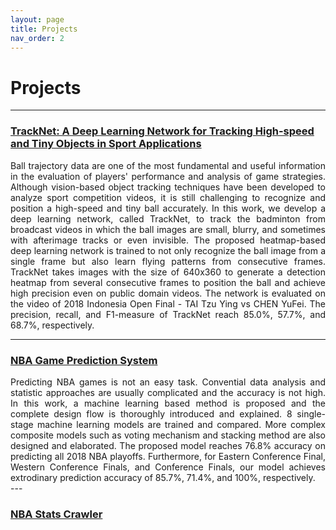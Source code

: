 ```yaml
---
layout: page
title: Projects
nav_order: 2
---
```


# Projects

---

<h3><a href="https://inoliao.github.io/CoachAI/" target="_blank">TrackNet: A Deep Learning Network for Tracking High-speed and Tiny Objects in Sport Applications</a></h3>
<div align="justify">
Ball trajectory data are one of the most fundamental and useful information in the evaluation of players' performance and analysis of game strategies. Although vision-based object tracking techniques have been developed to analyze sport competition videos, it is still challenging to recognize and position a high-speed and tiny ball accurately. In this work, we develop a deep learning network, called TrackNet, to track the badminton from broadcast videos in which the ball images are small, blurry, and sometimes with afterimage tracks or even invisible. The proposed heatmap-based deep learning network is trained to not only recognize the ball image from a single frame but also learn flying patterns from consecutive frames. TrackNet takes images with the size of 640x360 to generate a detection heatmap from several consecutive frames to position the ball and achieve high precision even on public domain videos. The network is evaluated on the video of 2018 Indonesia Open Final - TAI Tzu Ying vs CHEN YuFei. The precision, recall, and F1-measure of TrackNet reach 85.0%, 57.7%, and 68.7%, respectively.
</div>

---

<h3><a href="https://github.com/INoLiao/nbaGamePrediction" target="_blank">NBA Game Prediction System</a></h3>
<div align="justify">
Predicting NBA games is not an easy task. Convential data analysis and statistic approaches are usually complicated and the accuracy is not high. In this work, a machine learning based method is proposed and the complete design flow is thoroughly introduced and explained. 8 single-stage machine learning models are trained and compared. More complex composite models such as voting mechanism and stacking method are also designed and elaborated. The proposed model reaches 76.8% accuracy on predicting all 2018 NBA playoffs. Furthermore, for Eastern Conference Final, Western Conference Finals, and Conference Finals, our model achieves extrodinary prediction accuracy of 85.7%, 71.4%, and 100%, respectively.
</div>
---

<h3><a href="https://github.com/INoLiao/nbaGamePrediction" target="_blank">NBA Stats Crawler</a></h3>

